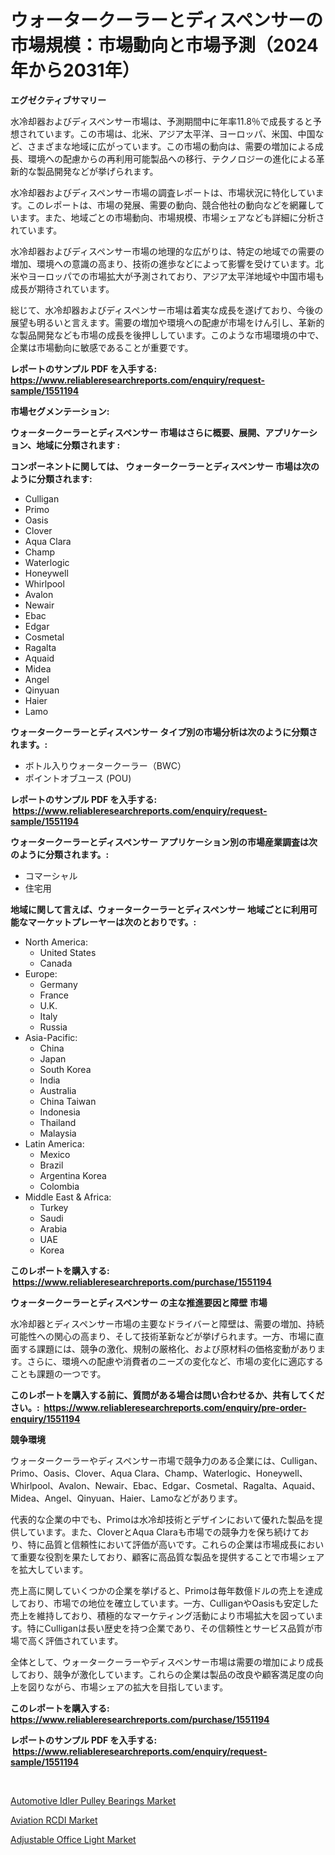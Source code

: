 <p><h1>ウォータークーラーとディスペンサーの市場規模：市場動向と市場予測（2024年から2031年）</h1></p><p><strong>エグゼクティブサマリー</strong></p>
<p><p>水冷却器およびディスペンサー市場は、予測期間中に年率11.8％で成長すると予想されています。この市場は、北米、アジア太平洋、ヨーロッパ、米国、中国など、さまざまな地域に広がっています。この市場の動向は、需要の増加による成長、環境への配慮からの再利用可能製品への移行、テクノロジーの進化による革新的な製品開発などが挙げられます。</p><p>水冷却器およびディスペンサー市場の調査レポートは、市場状況に特化しています。このレポートは、市場の発展、需要の動向、競合他社の動向などを網羅しています。また、地域ごとの市場動向、市場規模、市場シェアなども詳細に分析されています。</p><p>水冷却器およびディスペンサー市場の地理的な広がりは、特定の地域での需要の増加、環境への意識の高まり、技術の進歩などによって影響を受けています。北米やヨーロッパでの市場拡大が予測されており、アジア太平洋地域や中国市場も成長が期待されています。</p><p>総じて、水冷却器およびディスペンサー市場は着実な成長を遂げており、今後の展望も明るいと言えます。需要の増加や環境への配慮が市場をけん引し、革新的な製品開発なども市場の成長を後押ししています。このような市場環境の中で、企業は市場動向に敏感であることが重要です。</p></p>
<p><strong>レポートのサンプル PDF を入手する: <a href="https://www.reliableresearchreports.com/enquiry/request-sample/1551194">https://www.reliableresearchreports.com/enquiry/request-sample/1551194</a></strong></p>
<p><strong>市場セグメンテーション:</strong></p>
<p><strong> ウォータークーラーとディスペンサー 市場はさらに概要、展開、アプリケーション、地域に分類されます :</strong></p>
<p><strong>コンポーネントに関しては、 ウォータークーラーとディスペンサー 市場は次のように分類されます: &nbsp;</strong></p>
<p><ul><li>Culligan</li><li>Primo</li><li>Oasis</li><li>Clover</li><li>Aqua Clara</li><li>Champ</li><li>Waterlogic</li><li>Honeywell</li><li>Whirlpool</li><li>Avalon</li><li>Newair</li><li>Ebac</li><li>Edgar</li><li>Cosmetal</li><li>Ragalta</li><li>Aquaid</li><li>Midea</li><li>Angel</li><li>Qinyuan</li><li>Haier</li><li>Lamo</li></ul></p>
<p><strong> ウォータークーラーとディスペンサー タイプ別の市場分析は次のように分類されます。:</strong></p>
<p><ul><li>ボトル入りウォータークーラー（BWC）</li><li>ポイントオブユース (POU)</li></ul></p>
<p><strong>レポートのサンプル PDF を入手する: &nbsp;<a href="https://www.reliableresearchreports.com/enquiry/request-sample/1551194">https://www.reliableresearchreports.com/enquiry/request-sample/1551194</a></strong></p>
<p><strong> ウォータークーラーとディスペンサー アプリケーション別の市場産業調査は次のように分類されます。:</strong></p>
<p><ul><li>コマーシャル</li><li>住宅用</li></ul></p>
<p><strong>地域に関して言えば、ウォータークーラーとディスペンサー 地域ごとに利用可能なマーケットプレーヤーは次のとおりです。:</strong></p>
<p><ul>
    <li>
        North America:
        <ul>
            <li>United States</li>
            <li>Canada</li>
        </ul>
    </li>
    <li>
        Europe:
        <ul>
            <li>Germany</li>
            <li>France</li>
            <li>U.K.</li>
            <li>Italy</li>
            <li>Russia</li>
        </ul>
    </li>
    <li>
        Asia-Pacific:
        <ul>
            <li>China</li>
            <li>Japan</li>
            <li>South Korea</li>
            <li>India</li>
            <li>Australia</li>
            <li>China Taiwan</li>
            <li>Indonesia</li>
            <li>Thailand</li>
            <li>Malaysia</li>
        </ul>
    </li>
    <li>
        Latin America:
        <ul>
            <li>Mexico</li>
            <li>Brazil</li>
            <li>Argentina Korea</li>
            <li>Colombia</li>
        </ul>
    </li>
    <li>
        Middle East & Africa:
        <ul>
            <li>Turkey</li>
            <li>Saudi</li>
            <li>Arabia</li>
            <li>UAE</li>
            <li>Korea</li>
        </ul>
    </li>
    </ul></p>
<p><strong>このレポートを購入する: &nbsp;<a href="https://www.reliableresearchreports.com/purchase/1551194">https://www.reliableresearchreports.com/purchase/1551194</a></strong></p>
<p><strong>ウォータークーラーとディスペンサー の主な推進要因と障壁 市場</strong></p>
<p><p>水冷却器とディスペンサー市場の主要なドライバーと障壁は、需要の増加、持続可能性への関心の高まり、そして技術革新などが挙げられます。一方、市場に直面する課題には、競争の激化、規制の厳格化、および原材料の価格変動があります。さらに、環境への配慮や消費者のニーズの変化など、市場の変化に適応することも課題の一つです。</p></p>
<p><strong>このレポートを購入する前に、質問がある場合は問い合わせるか、共有してください。:&nbsp; <a href="https://www.reliableresearchreports.com/enquiry/pre-order-enquiry/1551194">https://www.reliableresearchreports.com/enquiry/pre-order-enquiry/1551194</a></strong></p>
<p><strong>競争環境</strong></p>
<p><p>ウォータークーラーやディスペンサー市場で競争力のある企業には、Culligan、Primo、Oasis、Clover、Aqua Clara、Champ、Waterlogic、Honeywell、Whirlpool、Avalon、Newair、Ebac、Edgar、Cosmetal、Ragalta、Aquaid、Midea、Angel、Qinyuan、Haier、Lamoなどがあります。 </p><p>代表的な企業の中でも、Primoは水冷却技術とデザインにおいて優れた製品を提供しています。また、CloverとAqua Claraも市場での競争力を保ち続けており、特に品質と信頼性において評価が高いです。これらの企業は市場成長において重要な役割を果たしており、顧客に高品質な製品を提供することで市場シェアを拡大しています。</p><p>売上高に関していくつかの企業を挙げると、Primoは毎年数億ドルの売上を達成しており、市場での地位を確立しています。一方、CulliganやOasisも安定した売上を維持しており、積極的なマーケティング活動により市場拡大を図っています。特にCulliganは長い歴史を持つ企業であり、その信頼性とサービス品質が市場で高く評価されています。</p><p>全体として、ウォータークーラーやディスペンサー市場は需要の増加により成長しており、競争が激化しています。これらの企業は製品の改良や顧客満足度の向上を図りながら、市場シェアの拡大を目指しています。</p></p>
<p><strong>このレポートを購入する: &nbsp; <a href="https://www.reliableresearchreports.com/purchase/1551194">https://www.reliableresearchreports.com/purchase/1551194</a></strong></p>
<p><strong>レポートのサンプル PDF を入手する: &nbsp;<a href="https://www.reliableresearchreports.com/enquiry/request-sample/1551194">https://www.reliableresearchreports.com/enquiry/request-sample/1551194</a></strong><strong></strong></p>
<p>&nbsp;</p>
<p><p><a href="https://iodized-pantydraco-05c.notion.site/Automotive-Idler-Pulley-Bearings-Market-Provides-a-Comprehensive-Analysis-Including-a-Macro-Overview-405cb8523ee74a57b3d5fbb66452a2f1">Automotive Idler Pulley Bearings Market</a></p><p><a href="https://noble-drawer-34c.notion.site/Aviation-RCDI-Market-Analysis-Examines-its-Scope-on-Growth-Opportunities-and-Forecasted-Trends-Span-cac28386ff6e485097864e26e2711e54">Aviation RCDI Market</a></p><p><a href="https://github.com/nancykennedykellievqfqt2/Market-Research-Report-List-1/blob/main/adjustable-office-light-market.md">Adjustable Office Light Market</a></p></p>